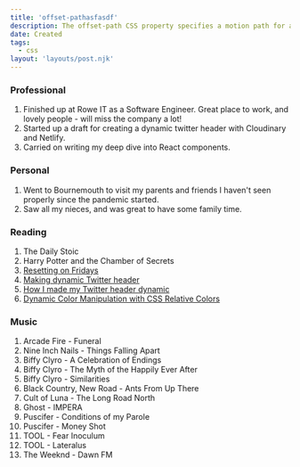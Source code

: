 ```yaml
---
title: 'offset-pathasfasdf'
description: The offset-path CSS property specifies a motion path for an element to follow and defines the element's positioning within the parent container or SVG coordinate system.
date: Created
tags:
  - css
layout: 'layouts/post.njk'
---
```


### Professional

1. Finished up at Rowe IT as a Software Engineer. Great place to work, and lovely people - will miss the company a lot!
1. Started up a draft for creating a dynamic twitter header with Cloudinary and Netlify.
1. Carried on writing my deep dive into React components.

### Personal

1. Went to Bournemouth to visit my parents and friends I haven't seen properly since the pandemic started.
1. Saw all my nieces, and was great to have some family time.

### Reading

1. The Daily Stoic
1. Harry Potter and the Chamber of Secrets
1. [Resetting on Fridays](https://www.getrevue.co/profile/aspit/issues/resetting-on-fridays-1069745?via=twitter-card&client=DesktopWeb&element=issue-card)
1. [Making dynamic Twitter header](https://blog.devgenius.io/making-dynamic-twitter-header-e7dcd5e08f4a)
1. [How I made my Twitter header dynamic](https://daily-dev-tips.com/posts/how-i-made-my-twitter-header-dynamic)
1. [Dynamic Color Manipulation with CSS Relative Colors](https://blog.jim-nielsen.com/2021/css-relative-colors/)

### Music

1. Arcade Fire - Funeral
1. Nine Inch Nails - Things Falling Apart
1. Biffy Clyro - A Celebration of Endings
1. Biffy Clyro - The Myth of the Happily Ever After
1. Biffy Clyro - Similarities
1. Black Country, New Road - Ants From Up There
1. Cult of Luna - The Long Road North
1. Ghost - IMPERA
1. Puscifer - Conditions of my Parole
1. Puscifer - Money Shot
1. TOOL - Fear Inoculum
1. TOOL - Lateralus
1. The Weeknd - Dawn FM

